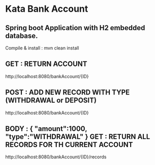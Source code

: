 # Kata Bank Account

Spring boot Application with H2 embedded database.
---------------------------------------------------------------
Compile & install : mvn clean install

GET : RETURN ACCOUNT
---------------------------------------------------------------
http://localhost:8080/bankAccount/{ID}

POST : ADD NEW RECORD WITH TYPE (WITHDRAWAL or DEPOSIT)
---------------------------------------------------------------
http://localhost:8080/bankAccount/{ID}

BODY : {
		"amount":1000,
		"type":"WITHDRAWAL"
	   }
GET : RETURN ALL RECORDS FOR TH CURRENT ACCOUNT
---------------------------------------------------------------
http://localhost:8080/bankAccount/{ID}/records
